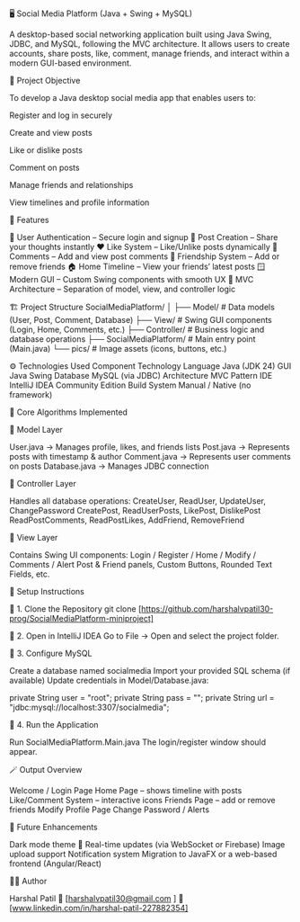 🖥️ Social Media Platform (Java + Swing + MySQL)

A desktop-based social networking application built using Java Swing, JDBC, and MySQL, following the MVC architecture.
It allows users to create accounts, share posts, like, comment, manage friends, and interact within a modern GUI-based environment.

🎯 Project Objective

To develop a Java desktop social media app that enables users to:

Register and log in securely

Create and view posts

Like or dislike posts

Comment on posts

Manage friends and relationships

View timelines and profile information

🧩 Features

👤 User Authentication – Secure login and signup
📝 Post Creation – Share your thoughts instantly
❤️ Like System – Like/Unlike posts dynamically
💬 Comments – Add and view post comments
👯 Friendship System – Add or remove friends
🏠 Home Timeline – View your friends’ latest posts
🪟 Modern GUI – Custom Swing components with smooth UX
🧠 MVC Architecture – Separation of model, view, and controller logic

🏗️ Project Structure
SocialMediaPlatform/
│
├── Model/         # Data models (User, Post, Comment, Database)
├── View/          # Swing GUI components (Login, Home, Comments, etc.)
├── Controller/    # Business logic and database operations
├── SocialMediaPlatform/  # Main entry point (Main.java)
└── pics/          # Image assets (icons, buttons, etc.)

⚙️ Technologies Used
Component	Technology
Language	Java (JDK 24)
GUI	Java Swing
Database	MySQL (via JDBC)
Architecture	MVC Pattern
IDE	IntelliJ IDEA Community Edition
Build System	Manual / Native (no framework)

🧠 Core Algorithms Implemented

🔹 Model Layer

User.java → Manages profile, likes, and friends lists
Post.java → Represents posts with timestamp & author
Comment.java → Represents user comments on posts
Database.java → Manages JDBC connection

🔹 Controller Layer

Handles all database operations:
CreateUser, ReadUser, UpdateUser, ChangePassword
CreatePost, ReadUserPosts, LikePost, DislikePost
ReadPostComments, ReadPostLikes, AddFriend, RemoveFriend

🔹 View Layer

Contains Swing UI components:
Login / Register / Home / Modify / Comments / Alert
Post & Friend panels, Custom Buttons, Rounded Text Fields, etc.

🧰 Setup Instructions

🔸 1. Clone the Repository
git clone [https://github.com/harshalvpatil30-prog/SocialMediaPlatform-miniproject]

🔸 2. Open in IntelliJ IDEA
Go to File → Open and select the project folder.

🔸 3. Configure MySQL

Create a database named socialmedia
Import your provided SQL schema (if available)
Update credentials in Model/Database.java:

private String user = "root";
private String pass = "";
private String url = "jdbc:mysql://localhost:3307/socialmedia";

🔸 4. Run the Application

Run SocialMediaPlatform.Main.java
The login/register window should appear.

🪄 Output Overview

Welcome / Login Page
Home Page – shows timeline with posts
Like/Comment System – interactive icons
Friends Page – add or remove friends
Modify Profile Page
Change Password / Alerts

🚀 Future Enhancements

Dark mode theme 🌙
Real-time updates (via WebSocket or Firebase)
Image upload support
Notification system
Migration to JavaFX or a web-based frontend (Angular/React)

👨‍💻 Author

Harshal Patil
📧 [harshalvpatil30@gmail.com
]
💼 [www.linkedin.com/in/harshal-patil-227882354]
